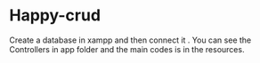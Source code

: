 # Happy-crud

Create a database in xampp and then connect it .
You can see the Controllers in app folder
and the main codes is in the resources.
